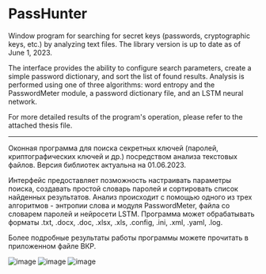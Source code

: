 # PassHunter
Window program for searching for secret keys (passwords, cryptographic keys, etc.) by analyzing text files. The library version is up to date as of June 1, 2023.

The interface provides the ability to configure search parameters, create a simple password dictionary, and sort the list of found results. Analysis is performed using one of three algorithms: word entropy and the PasswordMeter module, a password dictionary file, and an LSTM neural network.

For more detailed results of the program's operation, please refer to the attached thesis file.

-----------------------------------------------------------------------------------------------------------

Оконная программа для поиска секретных ключей (паролей, криптографических ключей и др.) посредством анализа текстовых файлов. Версия библиотек актуальна на 01.06.2023.

Интерфейс предоставляет позможность настраивать параметры поиска, создавать простой словарь паролей и сортировать список найденных результатов. Анализ происходит с помощью одного из трех алгоритмов - энтропии слова и модуля PasswordMeter, файла со словарем паролей и нейросети LSTM. Программа может обрабатывать форматы .txt, .docx, .doc, .xlsx, .xls, .config, .ini, .xml, .yaml, .log.

Более подробные результаты работы программы можете прочитать в приложенном файле ВКР.

![image](https://github.com/Adm178/PassHunter/assets/38979325/388aa791-016f-4f40-813b-2732e1797139)
![image](https://github.com/Adm178/PassHunter/assets/38979325/4a7d9dbc-52a1-46b1-a344-ec72abe836e3)
![image](https://github.com/Adm178/PassHunter/assets/38979325/d9c953e9-9960-4896-b158-e1f77ea163bd)
